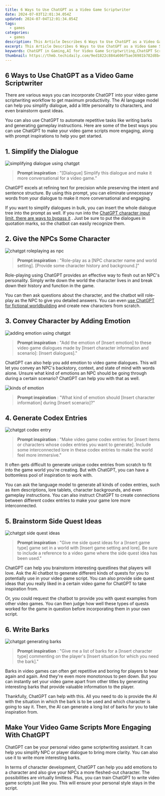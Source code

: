 ```yaml
---
title: 6 Ways to Use ChatGPT as a Video Game Scriptwriter
date: 2024-07-03T12:01:34.054Z
updated: 2024-07-04T12:01:34.054Z
tags:
  - games
categories:
  - games
description: This Article Describes 6 Ways to Use ChatGPT as a Video Game Scriptwriter
excerpt: This Article Describes 6 Ways to Use ChatGPT as a Video Game Scriptwriter
keywords: ChatGPT in Gaming,AI for Video Game Scriptwriting,ChatGPT Script Writing Tools,Artificial Intelligence Game Design,Adopting ChatGPT for Video Games,AI-Driven Game Writing Techniques,Game Development AI Tools
thumbnail: https://thmb.techidaily.com/9ed1822c884a606f5ae36981b782d8b43a1eaddd1153302103151c40c41208fa.jpg
---
```


## 6 Ways to Use ChatGPT as a Video Game Scriptwriter

 There are various ways you can incorporate ChatGPT into your video game scriptwriting workflow to get maximum productivity. The AI language model can help you simplify dialogue, add a little personality to characters, and even brainstorm quest ideas.

 You can also use ChatGPT to automate repetitive tasks like writing barks and generating gameplay instructions. Here are some of the best ways you can use ChatGPT to make your video game scripts more engaging, along with prompt inspirations to help you get started.

## 1\. Simplify the Dialogue

![simplifying dialogue using chatgpt](https://static1.makeuseofimages.com/wordpress/wp-content/uploads/2023/07/simplifying-dialogue.jpeg)

> **Prompt inspiration** : "\[Dialogue\] Simplify this dialogue and make it more conversational for a video game.”

 ChatGPT excels at refining text for precision while preserving the intent and sentence structure. By using this prompt, you can eliminate unnecessary words from your dialogue to make it more conversational and engaging.

 If you want to simplify dialogues in bulk, you can insert the whole dialogue tree into the prompt as well. If you run into the [ChatGPT character input limit, there are ways to bypass it](https://www.makeuseof.com/what-is-chatgpt-character-input-limit/) . Just be sure to put the dialogues in quotation marks, so the chatbot can easily recognize them.

## 2\. Give the NPCs Some Character

![chatgpt roleplaying as npc](https://static1.makeuseofimages.com/wordpress/wp-content/uploads/2023/07/chatgpt-roleplay.jpeg)

> **Prompt inspiration** : "Role-play as a \[NPC character name and world setting\]. \[Provide some character history and background.\]"

 Role-playing using ChatGPT provides an effective way to flesh out an NPC's personality. Simply write down the world the character lives in and break down their history and function in the game.

 You can then ask questions about the character, and the chatbot will role-play as the NPC to give you detailed answers. You can even [use ChatGPT for fictional worldbuilding](https://www.makeuseof.com/chatgpt-fictional-worldbuilding-how-to/) and create new characters from scratch.

## 3\. Convey Character by Adding Emotion

![adding emotion using chatgpt](https://static1.makeuseofimages.com/wordpress/wp-content/uploads/2023/07/chatgpt-emotion.jpeg)

> **Prompt inspiration** : "Add the emotion of \[Insert emotion\] to these video game dialogues made by \[Insert character information and scenario\]: \[Insert dialogues\]."

 ChatGPT can also help you add emotion to video game dialogues. This will let you convey an NPC's backstory, context, and state of mind with words alone. Unsure what kind of emotions an NPC should be going through during a certain scenario? ChatGPT can help you with that as well.

![kinds of emotion](https://static1.makeuseofimages.com/wordpress/wp-content/uploads/2023/07/type-of-emotion.jpeg)

> **Prompt inspiration** : "What kind of emotion should \[Insert character information\] during \[Insert scenario\]?"

## 4\. Generate Codex Entries

![chatgpt codex entry](https://static1.makeuseofimages.com/wordpress/wp-content/uploads/2023/07/chatgpt-codex.jpeg)

> **Prompt inspiration** : "Make video game codex entries for \[insert items or characters whose codex entries you want to generate\]. Include some interconnected lore in these codex entries to make the world feel more immersive."

 It often gets difficult to generate unique codex entries from scratch to fit into the game world you're creating. But with ChatGPT, you can have a bottomless pool of inspiration to work with.

 You can ask the language model to generate all kinds of codex entries, such as item descriptions, lore tablets, character backgrounds, and even gameplay instructions. You can also instruct ChatGPT to create connections between different codex entries to make your game lore more interconnected.

## 5\. Brainstorm Side Quest Ideas

![chatgpt side quest ideas](https://static1.makeuseofimages.com/wordpress/wp-content/uploads/2023/07/chatgpt-side-quest.jpeg)

> **Prompt inspiration** : "Give me side quest ideas for a \[Insert game type\] game set in a world with \[Insert game setting and lore\]. Be sure to include a reference to a video game where the side quest idea has been used."

 ChatGPT can help you brainstorm interesting questlines that players will love. Ask the AI chatbot to generate different kinds of quests for you to potentially use in your video game script. You can also provide side quest ideas that you really liked in a certain video game for ChatGPT to take inspiration from.

 Or, you could request the chatbot to provide you with quest examples from other video games. You can then judge how well these types of quests worked for the game in question before incorporating them in your own script.

## 6\. Write Barks

![chatgpt generating barks](https://static1.makeuseofimages.com/wordpress/wp-content/uploads/2023/07/chatgpt-barks.jpeg)

> **Prompt inspiration** : "Give me a list of barks for a \[Insert character type\] commenting on the player's \[Insert situation for which you need the bark\]."

 Barks in video games can often get repetitive and boring for players to hear again and again. And they're even more monotonous to pen down. But you can instantly set your video game apart from other titles by generating interesting barks that provide valuable information to the player.

 Thankfully, ChatGPT can help with this. All you need to do is provide the AI with the situation in which the bark is to be used and which character is going to say it. Then, the AI can generate a long list of barks for you to take inspiration from.

## Make Your Video Game Scripts More Engaging With ChatGPT

 ChatGPT can be your personal video game scriptwriting assistant. It can help you simplify NPC or player dialogue to bring more clarity. You can also use it to write more interesting barks.

 In terms of character development, ChatGPT can help you add emotions to a character and also give your NPCs a more fleshed-out character. The possibilities are virtually limitless. Plus, you can train ChatGPT to write video game scripts just like you. This will ensure your personal style stays in the script.


<ins class="adsbygoogle"
     style="display:block"
     data-ad-format="autorelaxed"
     data-ad-client="ca-pub-7571918770474297"
     data-ad-slot="1223367746"></ins>



<ins class="adsbygoogle"
     style="display:block"
     data-ad-client="ca-pub-7571918770474297"
     data-ad-slot="8358498916"
     data-ad-format="auto"
     data-full-width-responsive="true"></ins>


